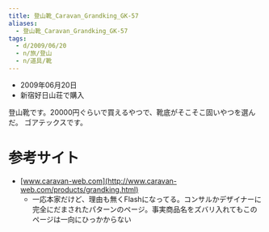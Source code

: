 ```yaml
---
title: 登山靴_Caravan_Grandking_GK-57
aliases:
  - 登山靴_Caravan_Grandking_GK-57
tags:
  - d/2009/06/20
  - n/旅/登山
  - n/道具/靴
---
```



- 2009年06月20日
- 新宿好日山荘で購入


登山靴です。20000円ぐらいで買えるやつで、靴底がそこそこ固いやつを選んだ。
ゴアテックスです。

参考サイト
================================================================================
- [www.caravan-web.com](http://www.caravan-web.com/products/grandking.html)
  - 一応本家だけど、理由も無くFlashになってる。コンサルかデザイナーに完全にだまされたパターンのページ。事実商品名をズバリ入れてもこのページは一向にひっかからない

